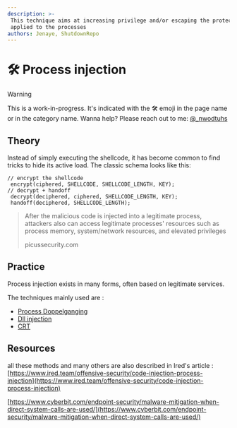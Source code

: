 ```yaml
---
description: >-
 This technique aims at increasing privilege and/or escaping the protections
 applied to the processes
authors: Jenaye, ShutdownRepo
---
```


# 🛠️ Process injection

> [!WARNING]
> This is a work-in-progress. It's indicated with the 🛠️ emoji in the page name or in the category name. Wanna help? Please reach out to me: [@_nwodtuhs](https://twitter.com/_nwodtuhs)

## Theory

Instead of simply executing the shellcode, it has become common to find tricks to hide its active load. The classic schema looks like this:


```
// encrypt the shellcode 
 encrypt(ciphered, SHELLCODE, SHELLCODE_LENGTH, KEY);
// decrypt + handoff 
 decrypt(deciphered, ciphered, SHELLCODE_LENGTH, KEY); 
 handoff(deciphered, SHELLCODE_LENGTH);

```


> After the malicious code is injected into a legitimate process, attackers also can access legitimate processes' resources such as process memory, system/network resources, and elevated privileges 
>
> picussecurity.com

## Practice

Process injection exists in many forms, often based on legitimate services.

The techniques mainly used are : 

* [Process Doppelganging](https://thehackernews.com/2017/12/malware-process-doppelganging.html)
* [Dll injection](https://www.ired.team/offensive-security/code-injection-process-injection/dll-injection)
* [CRT](https://damonmohammadbagher.medium.com/bypassing-anti-virus-by-creating-remote-thread-into-target-process-45f145b2ac7a)

## Resources

all these methods and many others are also described in Ired's article : [https://www.ired.team/offensive-security/code-injection-process-injection](https://www.ired.team/offensive-security/code-injection-process-injection)

[https://www.cyberbit.com/endpoint-security/malware-mitigation-when-direct-system-calls-are-used/](https://www.cyberbit.com/endpoint-security/malware-mitigation-when-direct-system-calls-are-used/)
